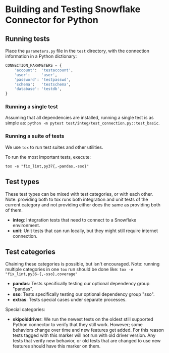 # Building and Testing Snowflake Connector for Python

## Running tests

Place the `parameters.py` file in the `test` directory, with the connection information in a Python dictionary:

```python
CONNECTION_PARAMETERS = {
    'account':  'testaccount',
    'user':     'user',
    'password': 'testpasswd',
    'schema':   'testschema',
    'database': 'testdb',
}
```

### Running a single test

Assuming that all dependencies are installed, running a single test is as simple as:
`python -m pytest test/integ/test_connection.py::test_basic`.

### Running a suite of tests

We use `tox` to run test suites and other utilities.

To run the most important tests, execute:

```shell
tox -e "fix_lint,py37{,-pandas,-sso}"
```

## Test types
These test types can be mixed with test categories, or with each other.
Note: providing both to tox runs both integration and unit tests of the current category and not providing
either does the same as providing both of them.

* **integ**: Integration tests that need to connect to a Snowflake environment.
* **unit**: Unit tests that can run locally, but they might still require internet connection.

## Test categories
Chaining these categories is possible, but isn't encouraged.
Note: running multiple categories in one `tox` run should be done like:
`tox -e "fix_lint,py36-{,-sso},coverage"`

* **pandas**: Tests specifically testing our optional dependency group "pandas".
* **sso**: Tests specifically testing our optional dependency group "sso".
* **extras**: Tests special cases under separate processes.

Special categories:
* **skipolddriver**: We run the newest tests on the oldest still supported Python connector to verify that they
still work. However; some behaviors change over time and new features get added. For this reason tests tagged with
this marker will not run with old driver version. Any tests that verify new behavior, or old tests that are changed
to use new features should have this marker on them.
